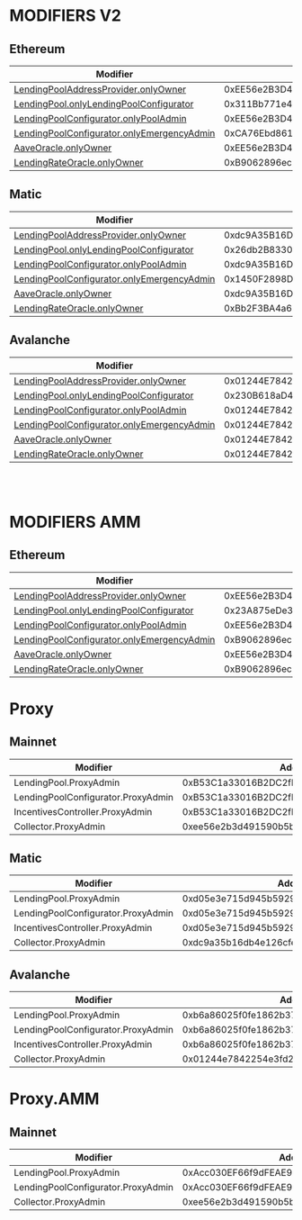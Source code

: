 # MODIFIERS V2

## Ethereum
| Modifier | Addreess |
|----------|----------|
| [LendingPoolAddressProvider.onlyOwner](../out/PERMISSIONS_V2.md#lendingpooladdressprovideronlyowner) | 0xEE56e2B3D491590B5b31738cC34d5232F378a8D5 |
| [LendingPool.onlyLendingPoolConfigurator](../out/PERMISSIONS_V2.md#lendingpoolonlylendingpoolconfigurator) | 0x311Bb771e4F8952E6Da169b425E7e92d6Ac45756 |
| [LendingPoolConfigurator.onlyPoolAdmin](../out/PERMISSIONS_V2.md#lendingpoolconfiguratoronlypooladmin) | 0xEE56e2B3D491590B5b31738cC34d5232F378a8D5 |
| [LendingPoolConfigurator.onlyEmergencyAdmin](../out/PERMISSIONS_V2.md#lendingpoolconfiguratoronlyemergencyadmin) | 0xCA76Ebd8617a03126B6FB84F9b1c1A0fB71C2633 |
| [AaveOracle.onlyOwner](../out/PERMISSIONS_V2.md#aaveoracleonlyowner) | 0xEE56e2B3D491590B5b31738cC34d5232F378a8D5 |
| [LendingRateOracle.onlyOwner](../out/PERMISSIONS_V2.md#lendingrateoracleonlyowner) | 0xB9062896ec3A615a4e4444DF183F0531a77218AE |

## Matic
| Modifier | Addreess |
|----------|----------|
| [LendingPoolAddressProvider.onlyOwner](../out/PERMISSIONS_V2.md#lendingpooladdressprovideronlyowner) | 0xdc9A35B16DB4e126cFeDC41322b3a36454B1F772 |
| [LendingPool.onlyLendingPoolConfigurator](../out/PERMISSIONS_V2.md#lendingpoolonlylendingpoolconfigurator) | 0x26db2B833021583566323E3b8985999981b9F1F3 |
| [LendingPoolConfigurator.onlyPoolAdmin](../out/PERMISSIONS_V2.md#lendingpoolconfiguratoronlypooladmin) | 0xdc9A35B16DB4e126cFeDC41322b3a36454B1F772 |
| [LendingPoolConfigurator.onlyEmergencyAdmin](../out/PERMISSIONS_V2.md#lendingpoolconfiguratoronlyemergencyadmin) | 0x1450F2898D6bA2710C98BE9CAF3041330eD5ae58 |
| [AaveOracle.onlyOwner](../out/PERMISSIONS_V2.md#aaveoracleonlyowner) | 0xdc9A35B16DB4e126cFeDC41322b3a36454B1F772 |
| [LendingRateOracle.onlyOwner](../out/PERMISSIONS_V2.md#lendingrateoracleonlyowner) | 0xBb2F3BA4a63982eD6D93c190c28B15CBBA0B6AF3 |

## Avalanche
| Modifier | Addreess |
|----------|----------|
| [LendingPoolAddressProvider.onlyOwner](../out/PERMISSIONS_V2.md#lendingpooladdressprovideronlyowner) | 0x01244E7842254e3FD229CD263472076B1439D1Cd |
| [LendingPool.onlyLendingPoolConfigurator](../out/PERMISSIONS_V2.md#lendingpoolonlylendingpoolconfigurator) | 0x230B618aD4C475393A7239aE03630042281BD86e |
| [LendingPoolConfigurator.onlyPoolAdmin](../out/PERMISSIONS_V2.md#lendingpoolconfiguratoronlypooladmin) | 0x01244E7842254e3FD229CD263472076B1439D1Cd |
| [LendingPoolConfigurator.onlyEmergencyAdmin](../out/PERMISSIONS_V2.md#lendingpoolconfiguratoronlyemergencyadmin) | 0x01244E7842254e3FD229CD263472076B1439D1Cd |
| [AaveOracle.onlyOwner](../out/PERMISSIONS_V2.md#aaveoracleonlyowner) | 0x01244E7842254e3FD229CD263472076B1439D1Cd |
| [LendingRateOracle.onlyOwner](../out/PERMISSIONS_V2.md#lendingrateoracleonlyowner) | 0x01244E7842254e3FD229CD263472076B1439D1Cd |
</br></br>
# MODIFIERS AMM

## Ethereum
| Modifier | Addreess |
|----------|----------|
| [LendingPoolAddressProvider.onlyOwner](../out/PERMISSIONS_V2.md#lendingpooladdressprovideronlyowner) | 0xEE56e2B3D491590B5b31738cC34d5232F378a8D5 |
| [LendingPool.onlyLendingPoolConfigurator](../out/PERMISSIONS_V2.md#lendingpoolonlylendingpoolconfigurator) | 0x23A875eDe3F1030138701683e42E9b16A7F87768 |
| [LendingPoolConfigurator.onlyPoolAdmin](../out/PERMISSIONS_V2.md#lendingpoolconfiguratoronlypooladmin) | 0xEE56e2B3D491590B5b31738cC34d5232F378a8D5 |
| [LendingPoolConfigurator.onlyEmergencyAdmin](../out/PERMISSIONS_V2.md#lendingpoolconfiguratoronlyemergencyadmin) | 0xB9062896ec3A615a4e4444DF183F0531a77218AE |
| [AaveOracle.onlyOwner](../out/PERMISSIONS_V2.md#aaveoracleonlyowner) | 0xEE56e2B3D491590B5b31738cC34d5232F378a8D5 |
| [LendingRateOracle.onlyOwner](../out/PERMISSIONS_V2.md#lendingrateoracleonlyowner) | 0xB9062896ec3A615a4e4444DF183F0531a77218AE |
# Proxy
## Mainnet
| Modifier | Addreess |
|----------|----------|
| LendingPool.ProxyAdmin | 0xB53C1a33016B2DC2fF3653530bfF1848a515c8c5 |
| LendingPoolConfigurator.ProxyAdmin | 0xB53C1a33016B2DC2fF3653530bfF1848a515c8c5 |
| IncentivesController.ProxyAdmin | 0xB53C1a33016B2DC2fF3653530bfF1848a515c8c5 |
| Collector.ProxyAdmin | 0xee56e2b3d491590b5b31738cc34d5232f378a8d5 |

## Matic
| Modifier | Addreess |
|----------|----------|
| LendingPool.ProxyAdmin | 0xd05e3e715d945b59290df0ae8ef85c1bdb684744 |
| LendingPoolConfigurator.ProxyAdmin | 0xd05e3e715d945b59290df0ae8ef85c1bdb684744 |
| IncentivesController.ProxyAdmin | 0xd05e3e715d945b59290df0ae8ef85c1bdb684744 |
| Collector.ProxyAdmin | 0xdc9a35b16db4e126cfedc41322b3a36454b1f772 |

## Avalanche
| Modifier | Addreess |
|----------|----------|
| LendingPool.ProxyAdmin | 0xb6a86025f0fe1862b372cb0ca18ce3ede02a318f |
| LendingPoolConfigurator.ProxyAdmin | 0xb6a86025f0fe1862b372cb0ca18ce3ede02a318f |
| IncentivesController.ProxyAdmin | 0xb6a86025f0fe1862b372cb0ca18ce3ede02a318f |
| Collector.ProxyAdmin | 0x01244e7842254e3fd229cd263472076b1439d1cd |
# Proxy.AMM
## Mainnet
| Modifier | Addreess |
|----------|----------|
| LendingPool.ProxyAdmin | 0xAcc030EF66f9dFEAE9CbB0cd1B25654b82cFA8d5 |
| LendingPoolConfigurator.ProxyAdmin | 0xAcc030EF66f9dFEAE9CbB0cd1B25654b82cFA8d5 |
| Collector.ProxyAdmin | 0xee56e2b3d491590b5b31738cc34d5232f378a8d5 |
